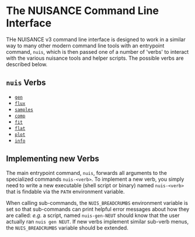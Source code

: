 # The NUISANCE Command Line Interface

THe NUISANCE v3 command line interface is designed to work in a similar way to many other modern command line tools with an entrypoint command, `nuis`, which is then passed one of a number of 'verbs' to interact with the various nuisance tools and helper scripts. The possible verbs are described below.

## `nuis` Verbs

* [`gen`](nuis-gen.md)
* [`flux`](nuis-flux.md)
* [`samples`](nuis-gen.md)
* [`comp`](nuis-comp.md)
* [`fit`](nuis-fit.md)
* [`flat`](nuis-flat.md)
* [`plot`](nuis-plot.md)
* [`info`](nuis-info.md)

## Implementing new Verbs

The main entrypoint command, `nuis`, forwards all arguments to the specialized commands `nuis-<verb>`. To implement a new verb, you simply need to write a new executable (shell script or binary) named `nuis-<verb>` that is findable via the `PATH` environment variable. 

When calling sub-commands, the `NUIS_BREADCRUMBS` environment variable is set so that sub-commands can print helpful error messages about how they are called: _e.g._ a script, named `nuis-gen-NEUT` should know that the user actually ran `nuis gen NEUT`. If new verbs implement similar sub-verb menus, the `NUIS_BREADCRUMBS` variable should be extended.